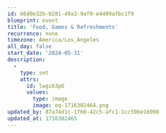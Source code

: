 ```yaml
---
id: 66d0e32b-0281-49a3-9af0-e4409afbc1f9
blueprint: event
title: 'Food, Games & Refreshments'
recurrence: none
timezone: America/Los_Angeles
all_day: false
start_date: '2024-05-31'
description:
  -
    type: set
    attrs:
      id: lwgi63p6
      values:
        type: image
        image: eq-1716302464.png
updated_by: 87a74d1c-1760-42c5-afc1-1cc59be16098
updated_at: 1716302465
---
```

